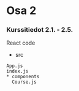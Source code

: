 # Osa 2

### Kurssitiedot 2.1. - 2.5.
React code
* src
```
App.js
index.js
* components
  Course.js
```